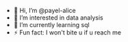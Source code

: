 - 👋 Hi, I’m @payel-alice
- 👀 I’m interested in data analysis 
- 🌱 I’m currently learning sql
- ⚡ Fun fact: I won't bite u if u reach me

<!---
payel-alice/payel-alice is a ✨ special ✨ repository because its `README.md` (this file) appears on your GitHub profile.
You can click the Preview link to take a look at your changes.
--->
